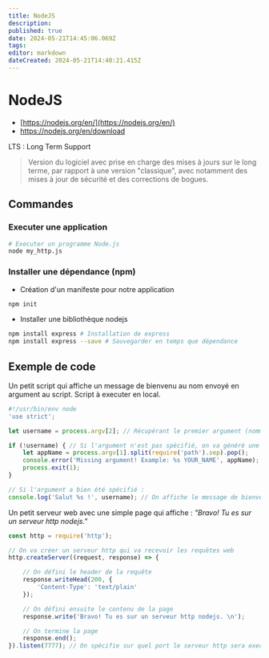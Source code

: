 ```yaml
---
title: NodeJS
description: 
published: true
date: 2024-05-21T14:45:06.069Z
tags: 
editor: markdown
dateCreated: 2024-05-21T14:40:21.415Z
---
```


# NodeJS

- [https://nodejs.org/en/](https://nodejs.org/en/)
- <https://nodejs.org/en/download>

LTS : Long Term Support

> Version du logiciel avec prise  en charge des mises à jours sur le long terme, par rapport à une version "classique", avec notamment des mises à jour de sécurité et des corrections de bogues.

## Commandes

### Executer une application

```bash
# Executer un programme Node.js
node my_http.js
```

### Installer une dépendance (npm)

- Création d'un manifeste pour notre application

```bash
npm init
```

- Installer une bibliothèque nodejs

```bash
npm install express # Installation de express
npm install express --save # Sauvegarder en temps que dépendance
```

## Exemple de code

Un petit script qui affiche un message de bienvenu au nom envoyé en argument au script. Script à executer en local.

```js
#!/usr/bin/env node
'use strict';

let username = process.argv[2]; // Récupérant le premier argument (nommé "username") lors de l'execution du script 

if (!username) { // Si l'argument n'est pas spécifié, on va généré une erreur
    let appName = process.argv[1].split(require('path').sep).pop();
    console.error('Missing argument! Example: %s YOUR_NAME', appName);
    process.exit(1);
}

// Si l'argument a bien été spécifié :
console.log('Salut %s !', username); // On affiche le message de bienvenu avec l'argument

```

Un petit serveur web avec une simple page qui affiche : *"Bravo! Tu es sur un serveur http nodejs."*

```js
const http = require('http');

// On va créer un serveur http qui va recevoir les requêtes web
http.createServer((request, response) => {

    // On défini le header de la requête
    response.writeHead(200, {
        'Content-Type': 'text/plain'
    });

    // On défini ensuite le contenu de la page
    response.write('Bravo! Tu es sur un serveur http nodejs. \n');

    // On termine la page
    response.end();
}).listen(7777); // On spécifie sur quel port le serveur http sera executé

```
